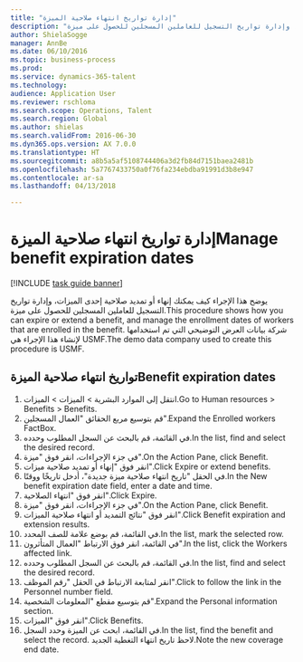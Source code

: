 ```yaml
--- 
title: "إدارة تواريخ انتهاء صلاحية الميزة"
description: "يوضح هذا الإجراء كيف يمكنك إنهاء أو تمديد صلاحية إحدى الميزات، وإدارة تواريخ التسجيل للعاملين المسجلين للحصول على ميزة."
author: ShielaSogge
manager: AnnBe
ms.date: 06/10/2016
ms.topic: business-process
ms.prod: 
ms.service: dynamics-365-talent
ms.technology: 
audience: Application User
ms.reviewer: rschloma
ms.search.scope: Operations, Talent
ms.search.region: Global
ms.author: shielas
ms.search.validFrom: 2016-06-30
ms.dyn365.ops.version: AX 7.0.0
ms.translationtype: HT
ms.sourcegitcommit: a8b5a5af5108744406a3d2fb84d7151baea2481b
ms.openlocfilehash: 5a7767433750a0f76fa234ebdba91991d3b8e947
ms.contentlocale: ar-sa
ms.lasthandoff: 04/13/2018

---
```

# <a name="manage-benefit-expiration-dates"></a><span data-ttu-id="98773-103">إدارة تواريخ انتهاء صلاحية الميزة</span><span class="sxs-lookup"><span data-stu-id="98773-103">Manage benefit expiration dates</span></span>

[!INCLUDE [task guide banner](../../includes/task-guide-banner.md)]

<span data-ttu-id="98773-104">يوضح هذا الإجراء كيف يمكنك إنهاء أو تمديد صلاحية إحدى الميزات، وإدارة تواريخ التسجيل للعاملين المسجلين للحصول على ميزة.</span><span class="sxs-lookup"><span data-stu-id="98773-104">This procedure shows how you can expire or extend a benefit, and manage the enrollment dates of workers that are enrolled in the benefit.</span></span> <span data-ttu-id="98773-105">شركة بيانات العرض التوضيحي التي تم استخدامها لإنشاء هذا الإجراء هي USMF.</span><span class="sxs-lookup"><span data-stu-id="98773-105">The demo data company used to create this procedure is USMF.</span></span>


## <a name="benefit-expiration-dates"></a><span data-ttu-id="98773-106">تواريخ انتهاء صلاحية الميزة</span><span class="sxs-lookup"><span data-stu-id="98773-106">Benefit expiration dates</span></span>
1. <span data-ttu-id="98773-107">انتقل إلى الموارد البشرية > الميزات‬ > الميزات‬.</span><span class="sxs-lookup"><span data-stu-id="98773-107">Go to Human resources > Benefits > Benefits.</span></span>
2. <span data-ttu-id="98773-108">قم بتوسيع مربع الحقائق "العمال المسجلين‬".</span><span class="sxs-lookup"><span data-stu-id="98773-108">Expand the Enrolled workers FactBox.</span></span>
3. <span data-ttu-id="98773-109">في القائمة، قم بالبحث عن السجل المطلوب وحدده.</span><span class="sxs-lookup"><span data-stu-id="98773-109">In the list, find and select the desired record.</span></span>
4. <span data-ttu-id="98773-110">في جزء الإجراءات، انقر فوق "ميزة".</span><span class="sxs-lookup"><span data-stu-id="98773-110">On the Action Pane, click Benefit.</span></span>
5. <span data-ttu-id="98773-111">‏‫انقر فوق "إنهاء أو تمديد صلاحية ميزات‬".</span><span class="sxs-lookup"><span data-stu-id="98773-111">Click Expire or extend benefits.</span></span>
6. <span data-ttu-id="98773-112">في الحقل "تاريخ انتهاء صلاحية ميزة جديدة‬"، أدخل تاريخًا ووقتًا.</span><span class="sxs-lookup"><span data-stu-id="98773-112">In the New benefit expiration date field, enter a date and time.</span></span>
7. <span data-ttu-id="98773-113">انقر فوق "انتهاء الصلاحية‬".</span><span class="sxs-lookup"><span data-stu-id="98773-113">Click Expire.</span></span>
8. <span data-ttu-id="98773-114">في جزء الإجراءات، انقر فوق "ميزة".</span><span class="sxs-lookup"><span data-stu-id="98773-114">On the Action Pane, click Benefit.</span></span>
9. <span data-ttu-id="98773-115">انقر فوق "‏‫نتائج التمديد أو انتهاء صلاحية الميزات‬".</span><span class="sxs-lookup"><span data-stu-id="98773-115">Click Benefit expiration and extension results.</span></span>
10. <span data-ttu-id="98773-116">في القائمة، قم بوضع علامة للصف المحدد.</span><span class="sxs-lookup"><span data-stu-id="98773-116">In the list, mark the selected row.</span></span>
11. <span data-ttu-id="98773-117">في القائمة، انقر فوق الارتباط "العمال المتأثرون‬".</span><span class="sxs-lookup"><span data-stu-id="98773-117">In the list, click the Workers affected link.</span></span>
12. <span data-ttu-id="98773-118">في القائمة، قم بالبحث عن السجل المطلوب وحدده.</span><span class="sxs-lookup"><span data-stu-id="98773-118">In the list, find and select the desired record.</span></span>
13. <span data-ttu-id="98773-119">انقر لمتابعة الارتباط في الحقل "رقم الموظف‬".</span><span class="sxs-lookup"><span data-stu-id="98773-119">Click to follow the link in the Personnel number field.</span></span>
14. <span data-ttu-id="98773-120">قم بتوسيع مقطع "المعلومات الشخصية".</span><span class="sxs-lookup"><span data-stu-id="98773-120">Expand the Personal information section.</span></span>
15. <span data-ttu-id="98773-121">انقر فوق "الميزات".</span><span class="sxs-lookup"><span data-stu-id="98773-121">Click Benefits.</span></span>
16. <span data-ttu-id="98773-122">في القائمة، ابحث عن الميزة وحدد السجل.</span><span class="sxs-lookup"><span data-stu-id="98773-122">In the list, find the benefit and select the record.</span></span> <span data-ttu-id="98773-123">لاحظ تاريخ انتهاء التغطية الجديد.</span><span class="sxs-lookup"><span data-stu-id="98773-123">Note the new coverage end date.</span></span>


